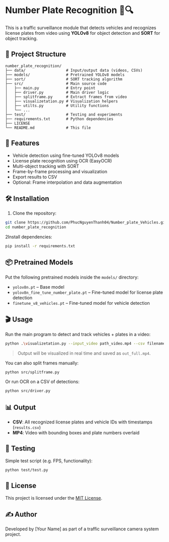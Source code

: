 # Number Plate Recognition 🚗🔍

This is a traffic surveillance module that detects vehicles and recognizes license plates from video using **YOLOv8** for object detection and **SORT** for object tracking.

## 📁 Project Structure

```
number_plate_recognition/
├── data/                  # Input/output data (videos, CSVs)
├── models/                # Pretrained YOLOv8 models
├── sort/                  # SORT tracking algorithm
├── src/                   # Main source code
│   ├── main.py            # Entry point
│   ├── driver.py          # Main driver logic
│   ├── splitframe.py      # Extract frames from video
│   ├── visualizetation.py # Visualization helpers
│   ├── utilts.py          # Utility functions
│   └── ...
├── test/                  # Testing and experiments
├── requirements.txt       # Python dependencies
├── LICENSE
└── README.md              # This file
```

## 🚀 Features

- Vehicle detection using fine-tuned YOLOv8 models
- License plate recognition using OCR (EasyOCR)
- Multi-object tracking with SORT
- Frame-by-frame processing and visualization
- Export results to CSV
- Optional: Frame interpolation and data augmentation

## 🛠️ Installation

1. Clone the repository:

```bash
git clone https://github.com/PhucNguyenThanh04/Number_plate_Vehicles.git
cd number_plate_recognition
```


2Install dependencies:

```bash
pip install -r requirements.txt
```

## 📦 Pretrained Models

Put the following pretrained models inside the `models/` directory:

- `yolov8n.pt` – Base model
- `yolov8n_fine_tune_number_plate.pt` – Fine-tuned model for license plate detection
- `finetune_v8_vehicles.pt` – Fine-tuned model for vehicle detection

## 🎬 Usage

Run the main program to detect and track vehicles + plates in a video:

```bash
python .\visualizetation.py --input_video path_video.mp4 --csv filename.csv --csv_full filename.csv
```

> Output will be visualized in real time and saved as `out_full.mp4`.

You can also split frames manually:

```bash
python src/splitframe.py
```

Or run OCR on a CSV of detections:

```bash
python src/driver.py
```

## 📊 Output

- **CSV**: All recognized license plates and vehicle IDs with timestamps (`results.csv`)
- **MP4**: Video with bounding boxes and plate numbers overlaid

## 🧪 Testing

Simple test script (e.g. FPS, functionality):

```bash
python test/test.py
```

## 🧾 License

This project is licensed under the [MIT License](LICENSE).

## ✍️ Author

Developed by [Your Name] as part of a traffic surveillance camera system project.
